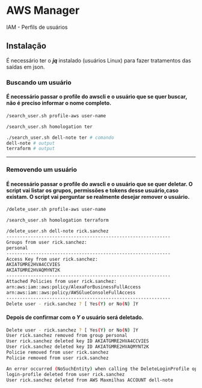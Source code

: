 # AWS Manager

IAM - Perfils de usuários

## Instalação

É necessário ter o ***jq*** instalado (usuários Linux) para fazer tratamentos das saídas em json.

### Buscando um usuário
#### É necessário passar o profile do awscli e o usuário que se quer buscar, não é preciso informar o nome completo.

```bash
/search_user.sh profile-aws user-name
```

```bash
/search_user.sh homologation ter
```

```bash
./search_user.sh dell-note ter # comando
dell-note # output
terraform # output

```

---
### Removendo um usuário
#### É necessário passar o profile do awscli e o usuário que se quer deletar. O script vai listar os grupos, permissões e tokens desse usuário,caso existam. O script vai perguntar se realmente desejar remover o usuário.

```bash
/delete_user.sh profile-aws user-name
```

```bash
/search_user.sh homologation terraform
```

```bash
/delete_user.sh dell-note rick.sanchez
-------------------------------------------------------------
Groups from user rick.sanchez:
personal
-------------------------------------------------------------
Access Key from user rick.sanchez:
AKIATGMRE2HVA4CCVIES
AKIATGMRE2HVAQMYNT2K
-------------------------------------------------------------
Attached Policies from user rick.sanchez:
arn:aws:iam::aws:policy/AlexaForBusinessFullAccess
arn:aws:iam::aws:policy/AWSGlueConsoleFullAccess
-------------------------------------------------------------
Delete user - rick.sanchez ? [ Yes(Y) or No(N) ]Y
```

#### Depois de confirmar com o ***Y*** o usuário será deletado.

```bash
Delete user - rick.sanchez ? [ Yes(Y) or No(N) ]Y
User rick.sanchez removed from group personal
User rick.sanchez deleted key ID AKIATGMRE2HVA4CCVIES
User rick.sanchez deleted key ID AKIATGMRE2HVAQMYNT2K
Policie removed from user rick.sanchez
Policie removed from user rick.sanchez

An error occurred (NoSuchEntity) when calling the DeleteLoginProfile operation: Login Profile for User rick.sanchez cannot be found.
login-profile deleted from user rick.sanchez
User rick.sanchez deleted from AWS Maxmilhas ACCOUNT dell-note
```
